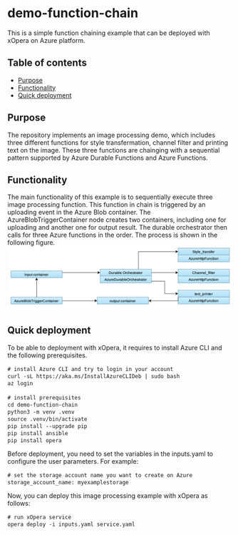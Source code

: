 # demo-function-chain
This is a simple function chaining example that can be deployed with xOpera on Azure platform.
## Table of contents
- [Purpose](#Purpose)
- [Functionality](#Functionality)
- [Quick deployment](#Quick-deployment)
## Purpose
The repository implements an image processing demo, which includes three different functions for style transfermation, channel filter and printing text on the image. These three functions are chainging with a sequential pattern supported by Azure Durable Functions and Azure Functions. 
## Functionality
The main functionality of this example is to sequentially execute three image processing function. This function in chain is triggered by an uploading event in the Azure Blob container. The AzureBlobTriggerContainer node creates two containers, including one for uploading and another one for output result. The durable orchestrator then calls for three Azure functions in the order. The process is shown in the following figure.
![Image of function chain](https://github.com/radon-h2020/demo-function-chain/blob/main/function-chain.png)

## Quick deployment
To be able to deployment with xOpera, it requires to install Azure CLI and the following prerequisites.

```
# install Azure CLI and try to login in your account
curl -sL https://aka.ms/InstallAzureCLIDeb | sudo bash
az login

# install prerequisites
cd demo-function-chain
python3 -m venv .venv
source .venv/bin/activate
pip install --upgrade pip
pip install ansible
pip install opera
```
Before deployment, you need to set the variables in the inputs.yaml to configure the user parameters. For example:
```
# set the storage account name you want to create on Azure
storage_account_name: myexamplestorage
```
Now, you can deploy this image processing example with xOpera as follows: 
```
# run xOpera service
opera deploy -i inputs.yaml service.yaml
```
